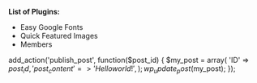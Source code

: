 **List of Plugins:**

-   Easy Google Fonts
-   Quick Featured Images
-   Members

add_action('publish_post', function($post_id) {
	$my_post = array(
		'ID' => $post_id,
		'post_content' => 'Hello world!',
	);	
	wp_update_post($my_post);
});
